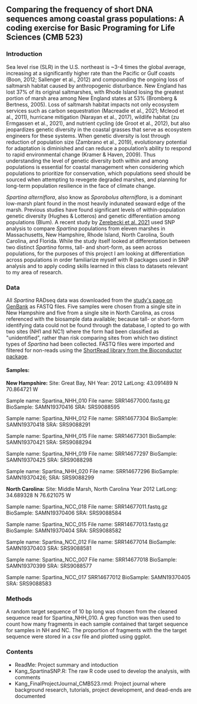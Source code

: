## Comparing the frequency of short DNA sequences among coastal grass populations: A coding exercise for Basic Programing for Life Sciences (CMB 523)

### Introduction
Sea level rise (SLR) in the U.S. northeast is ~3-4 times the global average, increasing at a significantly higher rate than the Pacific or Gulf coasts (Boon, 2012; Sallenger et al., 2012) and compounding the ongoing loss of saltmarsh habitat caused by anthropogenic disturbance. New England has lost 37% of its original saltmarshes, with Rhode Island losing the greatest portion of marsh area among New England states at 53% (Bromberg & Bertness, 2005). Loss of saltmarsh habitat impacts not only ecosystem services such as carbon sequestration (Macreadie et al., 2021; Mcleod et al., 2011), hurricane mitigation (Narayan et al., 2017), wildlife habitat (zu Ermgassen et al., 2021), and nutrient cycling (de Groot et al., 2012), but also jeopardizes genetic diversity in the coastal grasses that serve as ecosystem engineers for these systems. When genetic diversity is lost through reduction of population size (Zambrano et al., 2019), evolutionary potential for adaptation is diminished and can reduce a population’s ability to respond to rapid environmental change (Kramer & Haven, 2009). Thus understanding the level of genetic diversity both within and among populations is essential for coastal management when considering which populations to prioritize for conservation, which populations seed should be sourced when attempting to revegete degraded marshes, and planning for long-term population resilience in the face of climate change. 

*Spartina alterniflora*, also know as *Sporobolus alterniflora*, is a dominant low-marsh plant found in the most heavily indunated seaward edge of the marsh. Previous studies have found significant levels of within-population genetic diversity (Hughes & Lotteros) and genetic differentiation among populations (Blum). A recent study by [Zerebecki et al. 2021](https://www.journals.uchicago.edu/doi/full/10.1086/716512?casa_token=81ZmvLXFw6QAAAAA%3Abp0plFHqk9asQU_zYnUOOeXsb5AG42Zo3xZRHV_xrFY7GyrK--ZhA_AsE_KaiJzHTbcVhEhF) used SNP analysis to compare *Spartina* populations from eleven marshes in Massachusetts, New Hampshire, Rhode Island, North Carolina, South Carolina, and Florida. While the study itself looked at differentation between two distinct *Spartina* forms, tall- and short-form, as seen across populations, for the purposes of this project I am looking at differentiation across populations in order familiarize myself with R packages used in SNP analysis and to apply coding skills learned in this class to datasets relevant to my area of research. 

### Data 
All *Spartina* RADseq data was downloaded from the [study's page on GenBank](https://www.ncbi.nlm.nih.gov/bioproject/PRJNA733197) as FASTQ files. Five samples were chosen from a single site in New Hampshire and five from a single site in North Carolina, as cross referenced with the biosample data available; because tall- or short-form identifying data could not be found through the database, I opted to go with two sites (NH1 and NC1) where the form had been classified as "unidentified", rather than risk comparing sites from which two distinct types of *Spartina* had been collected. FASTQ files were imported and filtered for non-reads using the [ShortRead library from the Bioconductor package](https://bioconductor.org/packages/release/bioc/html/ShortRead.html). 

#### Samples: 
__New Hampshire:__
Site: Great Bay, NH
Year: 2012
LatLong: 43.091489 N 70.864721 W

Sample name: Spartina_NHH_010
File name: SRR14677000.fastq.gz
BioSample: SAMN19370416 
SRA: SRS9088595

Sample name: Spartina_NHH_012 
File name: SRR14677304
BioSample: SAMN19370418 
SRA: SRS9088291

Sample name: Spartina_NHH_015 
File name: SRR14677301
BioSample: SAMN19370421 
SRA: SRS9088294

Sample name: Spartina_NHH_019 
File name: SRR14677297
BioSample: SAMN19370425 
SRA: SRS9088298

Sample name: Spartina_NHH_020 
File name: SRR14677296
BioSample: SAMN19370426; 
SRA: SRS9088299

__North Carolina:__
Site: Middle Marsh, North Carolina
Year 2012 
LatLong: 34.689328 N 76.621075 W

Sample name: Spartina_NCC_018
File name: SRR14677011.fastq.gz
BioSample: SAMN19370406
SRA: SRS9088584 

Sample name: Spartina_NCC_015
File name: SRR14677013.fastq.gz
BioSample: SAMN19370404
SRA: SRS9088582

Sample name: Spartina_NCC_012 
File name: SRR14677014
BioSample: SAMN19370403 
SRA: SRS9088581

Sample name: Spartina_NCC_007
File name: SRR14677018
BioSample: SAMN19370399 
SRA: SRS9088577

Sample name: Spartina_NCC_017 
SRR14677012
BioSample: SAMN19370405 
SRA: SRS9088583

### Methods 
A random target sequence of 10 bp long was chosen from the cleaned sequence read for Spartina_NHH_010. A grep function was then used to count how many fragments in each sample contained that target sequence for samples in NH and NC. The proportion of fragments with the the target sequence were stored in a csv file and plotted using ggplot. 

### Contents 
- ReadMe: Project summary and intoduction
- Kang_SpartinaSNP.R: The raw R code used to develop the analysis, with comments
- Kang_FinalProjectJournal_CMB523.rmd: Project journal where background research, tutorials, project development, and dead-ends are documented




